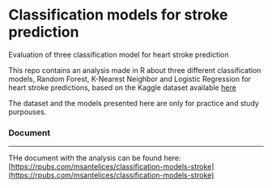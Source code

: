 # Classification models for stroke prediction
Evaluation of three classification model for heart stroke prediction

This repo contains an analysis made in R about three different classification models, Random Forest, K-Nearest Neighbor and Logistic Regression 
for heart stroke predictions, based on the Kaggle dataset available [here](https://www.kaggle.com/fedesoriano/stroke-prediction-dataset)

The dataset and the models presented here are only for practice and study purpouses.

### Document
___
THe document with the analysis can be found here: [https://rpubs.com/msantelices/classification-models-stroke](https://rpubs.com/msantelices/classification-models-stroke)
